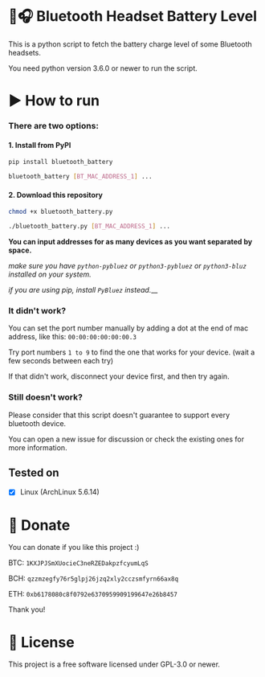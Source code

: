 # 🔋🎧 Bluetooth Headset Battery Level

This is a python script to fetch the battery charge level of some Bluetooth headsets.

You need python version 3.6.0 or newer to run the script.

# ▶️ How to run

### There are two options:

#### 1. Install from PyPI

```bash
pip install bluetooth_battery

bluetooth_battery [BT_MAC_ADDRESS_1] ...
```

#### 2. Download this repository

```bash
chmod +x bluetooth_battery.py

./bluetooth_battery.py [BT_MAC_ADDRESS_1] ...
```

**You can input addresses for as many devices as you want separated by space.**

_make sure you have `python-pybluez` or `python3-pybluez` or `python3-bluz` installed on your system._

_if you are using pip, install `PyBluez` instead.___

### It didn't work?

You can set the port number manually by adding a dot at the end of mac address, like this: `00:00:00:00:00:00.3`

Try port numbers `1 to 9` to find the one that works for your device. (wait a few seconds between each try)

If that didn't work, disconnect your device first, and then try again.

### Still doesn't work?

Please consider that this script doesn't guarantee to support every bluetooth device.

You can open a new issue for discussion or check the existing ones for more information.

## Tested on

- [x] Linux (ArchLinux 5.6.14)

# 💸 Donate

You can donate if you like this project :)

BTC: `1KXJPJSmXUocieC3neRZEDakpzfcyumLqS`

BCH: `qzzmzegfy76r5glpj26jzq2xly2cczsmfyrn66ax8q`

ETH: `0xb6178080c8f0792e6370959909199647e26b8457`

Thank you!

# 📜 License

This project is a free software licensed under GPL-3.0 or newer.
